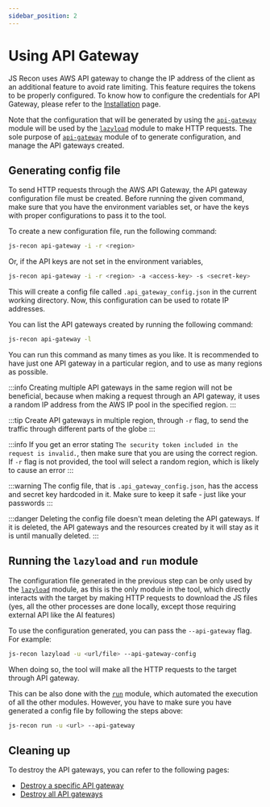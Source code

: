 ```yaml
---
sidebar_position: 2
---
```


# Using API Gateway

JS Recon uses AWS API gateway to change the IP address of the client as an additional feature to avoid rate limiting. This feature requires the tokens to be properly configured. To know how to configure the credentials for API Gateway, please refer to the [Installation](../installation.md#aws-api-gateway-used-to-rotate-ip-address-optional) page.

Note that the configuration that will be generated by using the [`api-gateway`](../modules/api-gateway.md) module will be used by the [`lazyload`](../modules/lazyload.md) module to make HTTP requests. The sole purpose of [`api-gateway`](../modules/api-gateway.md) module of to generate configuration, and manage the API gateways created.

## Generating config file

To send HTTP requests through the AWS API Gateway, the API gateway configuration file must be created. Before running the given command, make sure that you have the environment variables set, or have the keys with proper configurations to pass it to the tool.

To create a new configuration file, run the following command:

```bash
js-recon api-gateway -i -r <region>
```

Or, if the API keys are not set in the environment variables,

```bash
js-recon api-gateway -i -r <region> -a <access-key> -s <secret-key>
```

This will create a config file called `.api_gateway_config.json` in the current working directory. Now, this configuration can be used to rotate IP addresses.

You can list the API gateways created by running the following command:

```bash
js-recon api-gateway -l
```

You can run this command as many times as you like. It is recommended to have just one API gateway in a particular region, and to use as many regions as possible.

:::info
Creating multiple API gateways in the same region will not be beneficial, because when making a request through an API gateway, it uses a random IP address from the AWS IP pool in the specified region.
:::

:::tip
Create API gateways in multiple region, through `-r` flag, to send the traffic through different parts of the globe
:::

:::info
If you get an error stating `The security token included in the request is invalid.`, then make sure that you are using the correct region. If `-r` flag is not provided, the tool will select a random region, which is likely to cause an error
:::

:::warning
The config file, that is `.api_gateway_config.json`, has the access and secret key hardcoded in it. Make sure to keep it safe - just like your passwords
:::

:::danger
Deleting the config file doesn't mean deleting the API gateways. If it is deleted, the API gateways and the resources created by it will stay as it is until manually deleted.
:::

## Running the `lazyload` and `run` module

The configuration file generated in the previous step can be only used by the [`lazyload`](../modules/lazyload.md) module, as this is the only module in the tool, which directly interacts with the target by making HTTP requests to download the JS files (yes, all the other processes are done locally, except those requiring external API like the AI features)

To use the configuration generated, you can pass the `--api-gateway` flag. For example:

```bash
js-recon lazyload -u <url/file> --api-gateway-config
```

When doing so, the tool will make all the HTTP requests to the target through API gateway.

This can be also done with the [`run`](../modules/run.md) module, which automated the execution of all the other modules. However, you have to make sure you have generated a config file by following the steps above:

```bash
js-recon run -u <url> --api-gateway
```

## Cleaning up

To destroy the API gateways, you can refer to the following pages:

- [Destroy a specific API gateway](../modules/api-gateway.md#destroy-an-api)
- [Destroy all API gateways](../modules/api-gateway.md#destroy-all-apis)
